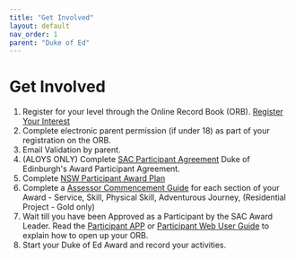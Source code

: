 ```yaml
---
title: "Get Involved"
layout: default
nav_order: 1
parent: "Duke of Ed"
---
```


# Get Involved

1. Register for your level through the Online Record Book (ORB). [Register Your Interest](https://dukeofed.com.au/resources/online-record-book/)
1. Complete electronic parent permission (if under 18) as part of your registration on the ORB.
1. Email Validation by parent.
1. (ALOYS ONLY) Complete [SAC Participant Agreement](https://manresa.staloysius.nsw.edu.au/CoCurricula/Duke/SiteAssets/Pages/The-Duke-of-Edinburgh%27s-International-Award/Duke%20of%20Edinburgh%27s%20Award%20Participant%20Agreement.pdf) Duke of Edinburgh's Award Participant Agreement.
1. Complete [NSW Participant Award Plan](http://dukeofed.com.au/wp-content/uploads/2015/09/Participant-Award-Plan-August-2015.pdf)
1. Complete a [Assessor Commencement Guide​](https://3wsou42v16p23nizfdnrklyt-wpengine.netdna-ssl.com/wp-content/uploads/2018/09/CDOC1859310-Duke-of-Edinburghs-International-Award-NSW-Assessor-Commencement-Guide-ACG.pdf) for each section of your Award - Service, Skill, Physical Skill, Adventurous Journey, (Residential Project - Gold only)
1. Wait till you have been Approved as a Participant by the SAC Award Leader. Read the [Participant APP](https://www.youtube.com/watch?v=wjRPv6kOW2A&feature=youtu.be) or [Participant Web User Guide](https://3wsou42v16p23nizfdnrklyt-wpengine.netdna-ssl.com/wp-content/uploads/2019/02/Participant-User-Guide.pdf) to explain how to open up your ORB.
1. Start your Duke of Ed Award and record your activities​.
